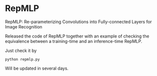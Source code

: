 # RepMLP
RepMLP: Re-parameterizing Convolutions into Fully-connected Layers for Image Recognition

Released the code of RepMLP together with an example of checking the equivalence between a training-time and an inference-time RepMLP.

Just check it by
```
python repmlp.py
```

Will be updated in several days.
